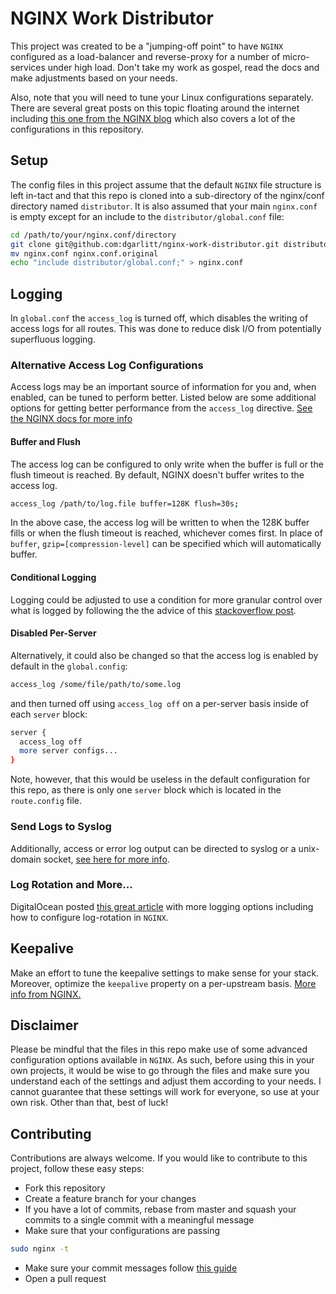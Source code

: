 # NGINX Work Distributor

This project was created to be a "jumping-off point"
to have `NGINX` configured as a load-balancer and
reverse-proxy for a number of micro-services under
high load. Don't take my work as gospel, read the
docs and make adjustments based on your needs.

Also, note that you will need to tune your Linux configurations separately. There are several
great posts on this topic floating around the
internet including [this one from the NGINX
blog](https://www.nginx.com/blog/tuning-nginx/)
which also covers a lot of the configurations in
this repository.

## Setup

The config files in this project assume that the
default `NGINX` file structure is left in-tact and
that this repo is cloned into a sub-directory of the
nginx/conf directory named `distributor`. It is also
assumed that your main `nginx.conf` is empty except
for an include to the `distributor/global.conf`
file:

```sh
cd /path/to/your/nginx.conf/directory
git clone git@github.com:dgarlitt/nginx-work-distributor.git distributor
mv nginx.conf nginx.conf.original
echo "include distributor/global.conf;" > nginx.conf
```

## Logging
In `global.conf` the `access_log` is turned off,
which disables the writing of access logs for all
routes. This was done to reduce disk I/O from
potentially superfluous logging.

### Alternative Access Log Configurations
Access logs may be an important source of
information for you and, when enabled, can be tuned
to perform better. Listed below are some additional options for getting better performance from the
`access_log` directive.
[See the NGINX docs for more info](http://nginx.org/en/docs/http/ngx_http_log_module.html#access_log)


#### Buffer and Flush
The access log can be configured to only write when the buffer is full or the flush timeout is reached. By default, NGINX doesn't buffer writes to the
access log.

```sh
access_log /path/to/log.file buffer=128K flush=30s;
```

In the above case, the access log will be written to when the 128K buffer fills or when the flush timeout is reached, whichever comes first. In place of `buffer`, `gzip=[compression-level]` can be specified which will automatically buffer.

#### Conditional Logging
Logging could be adjusted to use a condition for
more granular control over what is logged by
following the the advice of this
[stackoverflow post](http://stackoverflow.com/questions/17423173/disable-logging-in-nginx-for-specific-request).

#### Disabled Per-Server
Alternatively, it could also be changed so that
the access log is enabled by default in the
`global.config`:

```sh
access_log /some/file/path/to/some.log
```

and then turned off using `access_log off` on a
per-server basis inside of each `server` block:

```sh
server {
  access_log off
  more server configs...
}
```

Note, however, that this would be useless in the
default configuration for this repo, as there is
only one `server` block which is located in the
`route.config` file.

### Send Logs to Syslog

Additionally, access or error log output can be
directed to syslog or a
unix-domain socket, [see here for more info](https://www.nginx.com/resources/admin-guide/logging-and-monitoring/).

### Log Rotation and More...

DigitalOcean posted
[this great article](https://www.digitalocean.com/community/tutorials/how-to-configure-logging-and-log-rotation-in-nginx-on-an-ubuntu-vps)
with more logging options including how to configure
log-rotation in `NGINX`.

## Keepalive

Make an effort to tune the keepalive settings to
make sense for your stack. Moreover, optimize the
`keepalive` property on a per-upstream basis.
[More info from NGINX.](https://www.nginx.com/blog/http-keepalives-and-web-performance/)

## Disclaimer

Please be mindful that the files in this repo make
use of some advanced configuration options available
in `NGINX`. As such, before using this in your own
projects, it would be wise to go through the files
and make sure you understand each of the settings
and adjust them according to your needs. I cannot
guarantee that these settings will work for
everyone, so use at your own risk. Other than that,
best of luck!

## Contributing

Contributions are always welcome. If you would like to contribute to this project, follow these easy steps:

 - Fork this repository
 - Create a feature branch for your changes
 - If you have a lot of commits, rebase from master
 and squash your commits to a single commit with a
 meaningful message
 - Make sure that your configurations are passing

 ```sh
 sudo nginx -t
 ```

 - Make sure your commit messages follow [this guide](http://tbaggery.com/2008/04/19/a-note-about-git-commit-messages.html)
 - Open a pull request
